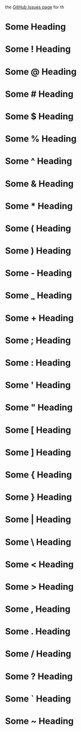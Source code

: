 the [GitHub Issues page](../../issues) for th      
# Some  Heading
# Some ! Heading
# Some @ Heading
# Some # Heading
# Some $ Heading
# Some % Heading
# Some ^ Heading
# Some & Heading
# Some * Heading
# Some ( Heading
# Some ) Heading
# Some - Heading
# Some _ Heading
# Some + Heading
# Some ; Heading
# Some : Heading
# Some ' Heading
# Some " Heading
# Some [ Heading
# Some ] Heading
# Some { Heading
# Some } Heading
# Some | Heading
# Some \ Heading
# Some < Heading
# Some > Heading
# Some , Heading
# Some . Heading
# Some / Heading
# Some ? Heading
# Some ` Heading
# Some ~ Heading
